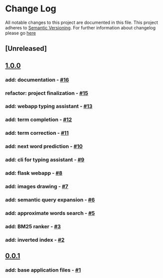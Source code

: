 # Change Log
All notable changes to this project are documented in this file.
This project adheres to [Semantic Versioning](http://semver.org/).
For further information about changelog please go [here](http://keepachangelog.com/en/0.3.0/)

## [Unreleased]

## [1.0.0](https://github.com/jarvis0/typing-assistant/compare/v0.0.1...v1.0.0)

### add: documentation - [#16](https://github.com/jarvis0/image-search/pull/16)

### refactor: project finalization - [#15](https://github.com/jarvis0/image-search/pull/15)

### add: webapp typing assistant - [#13](https://github.com/jarvis0/image-search/pull/13)

### add: term completion - [#12](https://github.com/jarvis0/image-search/pull/12)

### add: term correction - [#11](https://github.com/jarvis0/image-search/pull/11)

### add: next word prediction - [#10](https://github.com/jarvis0/image-search/pull/10)

### add: cli for typing assistant - [#9](https://github.com/jarvis0/image-search/pull/9)

### add: flask webapp - [#8](https://github.com/jarvis0/image-search/pull/8)

### add: images drawing - [#7](https://github.com/jarvis0/image-search/pull/7)

### add: semantic query expansion - [#6](https://github.com/jarvis0/image-search/pull/6)

### add: approximate words search - [#5](https://github.com/jarvis0/image-search/pull/5)

### add: BM25 ranker - [#3](https://github.com/jarvis0/image-search/pull/3)

### add: inverted index - [#2](https://github.com/jarvis0/image-search/pull/2)

## [0.0.1](https://github.com/jarvis0/typing-assistant/compare/v0.0.0...v0.0.1)

### add: base application files - [#1](https://github.com/jarvis0/image-search/pull/1)
